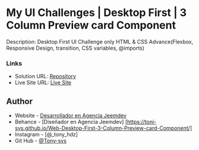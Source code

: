 # My UI Challenges | Desktop First | 3 Column Preview card Component 

Description: Desktop First UI Challenge only HTML & CSS Advance(Flexbox, Responsive Design, transition, CSS variables, @imports)

### Links

- Solution URL: [Repository](https://github.com/Toni-sys/Web-Desktop-First-3-Column-Preview-card-Component)
- Live Site URL: [Live Site](https://your-live-site-url.com)


## Author

- Website - [Desarrollador en Agencia Jeemdev](https://www.jeemdev.com)
- Behance - [Diseñador en Agencia Jeemdev] [https://toni-sys.github.io/Web-Desktop-First-3-Column-Preview-card-Component/]
- Instagram - [@_tony_hdz]
- Git Hub - [@Tony-sys](https://github.com/Toni-sys)
